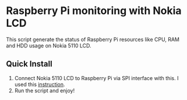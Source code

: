 # Raspberry Pi monitoring with Nokia LCD

This script generate the status of Raspberry Pi resources like CPU, RAM and HDD usage on Nokia 5110 LCD.

## Quick Install

1. Connect Nokia 5110 LCD to Raspberry Pi via SPI interface with this. I used this [instruction](https://learn.adafruit.com/nokia-5110-3310-lcd-python-library/overview).
2. Run the script and enjoy!